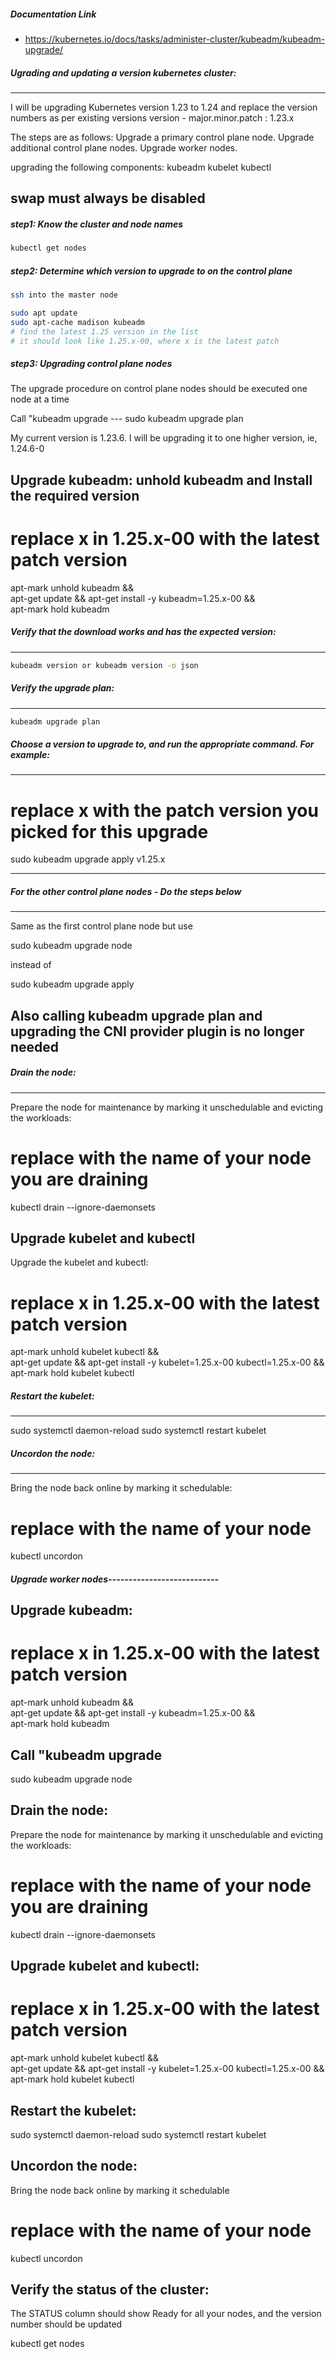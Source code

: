 ##### Documentation Link

- https://kubernetes.io/docs/tasks/administer-cluster/kubeadm/kubeadm-upgrade/

##### Ugrading and updating a version kubernetes cluster: 
--------------------------------------------------
I will be upgrading Kubernetes version 1.23 to 1.24 and replace the version numbers as per existing versions
version - major.minor.patch : 1.23.x

The steps are as follows:
Upgrade a primary control plane node.
Upgrade additional control plane nodes.
Upgrade worker nodes.

upgrading the following components:
kubeadm
kubelet
kubectl

swap must always be disabled
----------------
##### step1: Know the cluster and node names
```sh
kubectl get nodes
```

##### step2: Determine which version to upgrade to on the control plane
```sh
ssh into the master node

sudo apt update
sudo apt-cache madison kubeadm
# find the latest 1.25 version in the list
# it should look like 1.25.x-00, where x is the latest patch
```

##### step3: Upgrading control plane nodes

The upgrade procedure on control plane nodes should be executed one node at a time

Call "kubeadm upgrade  --- sudo kubeadm upgrade plan

My current version is 1.23.6. I will be upgrading it to one higher version, ie, 1.24.6-0

Upgrade kubeadm: unhold kubeadm and Install the required version
----------------------------------

 # replace x in 1.25.x-00 with the latest patch version
 apt-mark unhold kubeadm && \
 apt-get update && apt-get install -y kubeadm=1.25.x-00 && \
 apt-mark hold kubeadm


 ##### Verify that the download works and has the expected version:
 ----------------------
 ```sh
 kubeadm version or kubeadm version -o json

 ```
 
 ##### Verify the upgrade plan:
 -------------------
 ```sh
 kubeadm upgrade plan
 ```

 ##### Choose a version to upgrade to, and run the appropriate command. For example:
 ---------------------
 # replace x with the patch version you picked for this upgrade
sudo kubeadm upgrade apply v1.25.x

-------------------------------------------
##### For the other control plane nodes - Do the steps below
------------------------------------------
Same as the first control plane node but use

sudo kubeadm upgrade node

instead of 

sudo kubeadm upgrade apply

Also calling kubeadm upgrade plan and upgrading the CNI provider plugin is no longer needed
----------------------------------------

##### Drain the node:
-------------
Prepare the node for maintenance by marking it unschedulable and evicting the workloads:

# replace <node-to-drain> with the name of your node you are draining
kubectl drain <node-to-drain> --ignore-daemonsets

Upgrade kubelet and kubectl
----------------------
Upgrade the kubelet and kubectl:


# replace x in 1.25.x-00 with the latest patch version
apt-mark unhold kubelet kubectl && \
apt-get update && apt-get install -y kubelet=1.25.x-00 kubectl=1.25.x-00 && \
apt-mark hold kubelet kubectl

##### Restart the kubelet:
-------------------
sudo systemctl daemon-reload
sudo systemctl restart kubelet


##### Uncordon the node:
---------------
Bring the node back online by marking it schedulable:

# replace <node-to-drain> with the name of your node
kubectl uncordon <node-to-drain>

##### Upgrade worker nodes---------------------------

Upgrade kubeadm:
-------------
# replace x in 1.25.x-00 with the latest patch version
apt-mark unhold kubeadm && \
apt-get update && apt-get install -y kubeadm=1.25.x-00 && \
apt-mark hold kubeadm

Call "kubeadm upgrade
-----------------------
sudo kubeadm upgrade node

Drain the node:
---------------
Prepare the node for maintenance by marking it unschedulable and evicting the workloads:

# replace <node-to-drain> with the name of your node you are draining
kubectl drain <node-to-drain> --ignore-daemonsets

Upgrade kubelet and kubectl:
----------------------------
# replace x in 1.25.x-00 with the latest patch version
apt-mark unhold kubelet kubectl && \
apt-get update && apt-get install -y kubelet=1.25.x-00 kubectl=1.25.x-00 && \
apt-mark hold kubelet kubectl

Restart the kubelet:
------------------
sudo systemctl daemon-reload
sudo systemctl restart kubelet

Uncordon the node:
---------------------
Bring the node back online by marking it schedulable

# replace <node-to-drain> with the name of your node
kubectl uncordon <node-to-drain>

Verify the status of the cluster:
------------------------------
The STATUS column should show Ready for all your nodes, and the version number should be updated

kubectl get nodes




